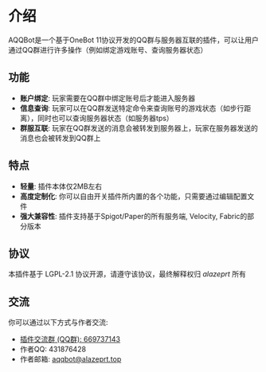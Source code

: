 # 介绍
AQQBot是一个基于OneBot 11协议开发的QQ群与服务器互联的插件，可以让用户通过QQ群进行许多操作（例如绑定游戏账号、查询服务器状态）

## 功能
- **账户绑定**: 玩家需要在QQ群中绑定账号后才能进入服务器
- **信息查询**: 玩家可以在QQ群发送特定命令来查询账号的游戏状态（如步行距离），同时也可以查询服务器状态（如服务器tps）
- **群服互联**: 玩家在QQ群发送的消息会被转发到服务器上，玩家在服务器发送的消息也会被转发到QQ群上

## 特点
- **轻量**: 插件本体仅2MB左右
- **高度定制化**: 你可以自由开关插件所内置的各个功能，只需要通过编辑配置文件
- **强大兼容性**: 插件支持基于Spigot/Paper的所有服务端, Velocity, Fabric的部分版本

## 协议
本插件基于 LGPL-2.1 协议开源，请遵守该协议，最终解释权归 *alazeprt* 所有

## 交流
你可以通过以下方式与作者交流:
- [插件交流群 (QQ群): 669737143](https://qm.qq.com/q/dHfJ8vYjLy)
- 作者QQ: 431876428
- 作者邮箱: aqqbot@alazeprt.top
